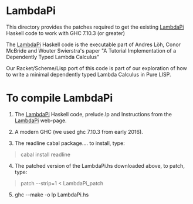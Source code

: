 # LambdaPi

This directory provides the patches required to get the existing 
[LambdaPi](https://www.andres-loeh.de/LambdaPi/) Haskell code to work 
with GHC 7.10.3 (or greater)

The [LambdaPi](https://www.andres-loeh.de/LambdaPi/) Haskell code is the 
executable part of Andres Löh, Conor McBride and Wouter Swierstra's paper 
"A Tutorial Implementation of a Dependently Typed Lambda Calculus"

Our Racket/Scheme/Lisp port of this code is part of our exploration of 
how to write a minimal dependently typed Lambda Calculus in Pure LISP.

# To compile LambdaPi

1. The [LambdaPi](https://www.andres-loeh.de/LambdaPi/) Haskell code, 
prelude.lp and Instructions from the 
[LambdaPi](https://www.andres-loeh.de/LambdaPi/) web-page.

2. A modern GHC (we used ghc 7.10.3 from early 2016).

3. The readline cabal package.... to install, type:
> cabal install readline

4. The patched version of the LambdaPi.hs downloaded above, to patch, type:
> patch --strip=1 < LambdaPi_patch

5. ghc --make -o lp LambdaPi.hs



